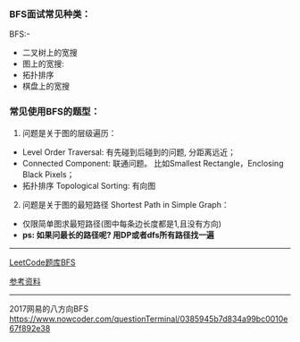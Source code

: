 
### BFS面试常见种类：
BFS:-
* 二叉树上的宽搜
* 图上的宽搜:
* 拓扑排序
* 棋盘上的宽搜


### 常见使用BFS的题型：
1. 问题是关于图的层级遍历：
  * Level Order Traversal: 有先碰到后碰到的问题, 分距离远近；
  * Connected Component: 联通问题。 比如Smallest Rectangle，Enclosing Black Pixels；
  * 拓扑排序 Topological Sorting: 有向图
2. 问题是关于图的最短路径 Shortest Path in Simple Graph：
  * 仅限简单图求最短路径(图中每条边长度都是1,且没有方向)
  * **ps: 如果问最长的路径呢? 用DP或者dfs所有路径找一遍**

---

[LeetCode题库BFS](https://leetcode.com/tag/breadth-first-search/)

[参考资料](https://zhuanlan.zhihu.com/p/26487841)





















---

2017网易的八方向BFS
https://www.nowcoder.com/questionTerminal/0385945b7d834a99bc0010e67f892e38
